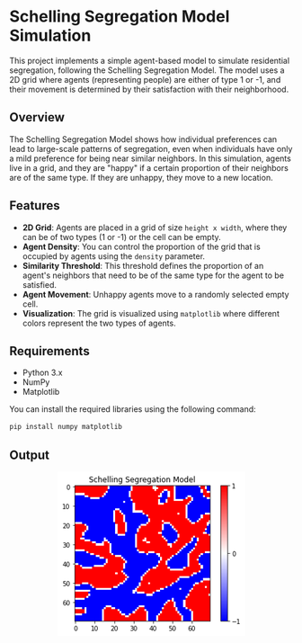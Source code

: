 # Schelling Segregation Model Simulation

This project implements a simple agent-based model to simulate residential segregation, following the Schelling Segregation Model. The model uses a 2D grid where agents (representing people) are either of type 1 or -1, and their movement is determined by their satisfaction with their neighborhood.

## Overview

The Schelling Segregation Model shows how individual preferences can lead to large-scale patterns of segregation, even when individuals have only a mild preference for being near similar neighbors. In this simulation, agents live in a grid, and they are "happy" if a certain proportion of their neighbors are of the same type. If they are unhappy, they move to a new location.

## Features

- **2D Grid**: Agents are placed in a grid of size `height x width`, where they can be of two types (1 or -1) or the cell can be empty.
- **Agent Density**: You can control the proportion of the grid that is occupied by agents using the `density` parameter.
- **Similarity Threshold**: This threshold defines the proportion of an agent's neighbors that need to be of the same type for the agent to be satisfied.
- **Agent Movement**: Unhappy agents move to a randomly selected empty cell.
- **Visualization**: The grid is visualized using `matplotlib` where different colors represent the two types of agents.

## Requirements

- Python 3.x
- NumPy
- Matplotlib

You can install the required libraries using the following command:

```bash
pip install numpy matplotlib
```

## Output

<div style="text-align: center;">
  <img src="schelling.png" alt="Output" />
</div>
